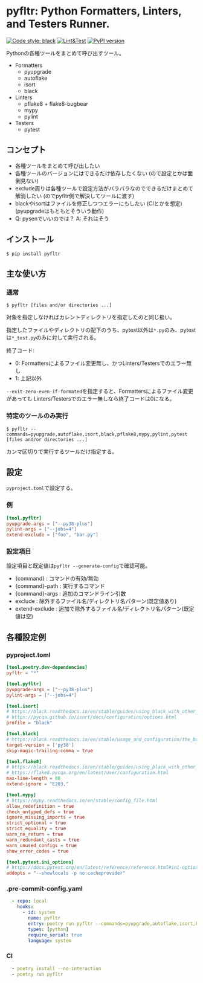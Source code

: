 # pyfltr: Python Formatters, Linters, and Testers Runner.

[![Code style: black](https://img.shields.io/badge/code%20style-black-000000.svg)](https://github.com/psf/black)
[![Lint&Test](https://github.com/ak110/pyfltr/actions/workflows/python-app.yml/badge.svg)](https://github.com/ak110/pyfltr/actions/workflows/python-app.yml)
[![PyPI version](https://badge.fury.io/py/pyfltr.svg)](https://badge.fury.io/py/pyfltr)

Pythonの各種ツールをまとめて呼び出すツール。

- Formatters
    - pyupgrade
    - autoflake
    - isort
    - black
- Linters
    - pflake8 + flake8-bugbear
    - mypy
    - pylint
- Testers
    - pytest

## コンセプト

- 各種ツールをまとめて呼び出したい
- 各種ツールのバージョンにはできるだけ依存したくない (ので設定とかは面倒見ない)
- exclude周りは各種ツールで設定方法がバラバラなのでできるだけまとめて解消したい (のでpyfltr側で解決してツールに渡す)
- blackやisortはファイルを修正しつつエラーにもしたい (CIとかを想定) (pyupgradeはもともとそういう動作)
- Q: pysenでいいのでは？ A: それはそう

## インストール

```shell
$ pip install pyfltr
```

## 主な使い方

### 通常

```shell
$ pyfltr [files and/or directories ...]
```

対象を指定しなければカレントディレクトリを指定したのと同じ扱い。

指定したファイルやディレクトリの配下のうち、pytest以外は`*.py`のみ、pytestは`*_test.py`のみに対して実行される。

終了コード:

- 0: Formattersによるファイル変更無し、かつLinters/Testersでのエラー無し
- 1: 上記以外

`--exit-zero-even-if-formated`を指定すると、Formattersによるファイル変更があっても
Linters/Testersでのエラー無しなら終了コードは0になる。

### 特定のツールのみ実行

```shell
$ pyfltr --commands=pyupgrade,autoflake,isort,black,pflake8,mypy,pylint,pytest [files and/or directories ...]
```

カンマ区切りで実行するツールだけ指定する。

## 設定

`pyproject.toml`で設定する。

### 例

```toml
[tool.pyfltr]
pyupgrade-args = ["--py38-plus"]
pylint-args = ["--jobs=4"]
extend-exclude = ["foo", "bar.py"]
```

### 設定項目

設定項目と既定値は`pyfltr --generate-config`で確認可能。

- {command} : コマンドの有効/無効
- {command}-path : 実行するコマンド
- {command}-args : 追加のコマンドライン引数
- exclude : 除外するファイル名/ディレクトリ名パターン(既定値あり)
- extend-exclude : 追加で除外するファイル名/ディレクトリ名パターン(既定値は空)

## 各種設定例

### pyproject.toml

```toml
[tool.poetry.dev-dependencies]
pyfltr = "*"

[tool.pyfltr]
pyupgrade-args = ["--py38-plus"]
pylint-args = ["--jobs=4"]

[tool.isort]
# https://black.readthedocs.io/en/stable/guides/using_black_with_other_tools.html#isort
# https://pycqa.github.io/isort/docs/configuration/options.html
profile = "black"

[tool.black]
# https://black.readthedocs.io/en/stable/usage_and_configuration/the_basics.html
target-version = ['py38']
skip-magic-trailing-comma = true

[tool.flake8]
# https://black.readthedocs.io/en/stable/guides/using_black_with_other_tools.html#flake8
# https://flake8.pycqa.org/en/latest/user/configuration.html
max-line-length = 88
extend-ignore = "E203,"

[tool.mypy]
# https://mypy.readthedocs.io/en/stable/config_file.html
allow_redefinition = true
check_untyped_defs = true
ignore_missing_imports = true
strict_optional = true
strict_equality = true
warn_no_return = true
warn_redundant_casts = true
warn_unused_configs = true
show_error_codes = true

[tool.pytest.ini_options]
# https://docs.pytest.org/en/latest/reference/reference.html#ini-options-ref
addopts = "--showlocals -p no:cacheprovider"
```

### .pre-commit-config.yaml

```yaml
  - repo: local
    hooks:
      - id: system
        name: pyfltr
        entry: poetry run pyfltr --commands=pyupgrade,autoflake,isort,black,pflake8
        types: [python]
        require_serial: true
        language: system
```

### CI

```yaml
  - poetry install --no-interaction
  - poetry run pyfltr
```
